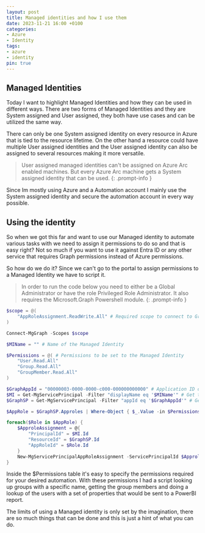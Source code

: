 ```yaml
---
layout: post
title: Managed identities and how I use them
date: 2023-11-21 16:00 +0100
categories:
- Azure
- Identity
tags:
- azure
- identity
pin: true
---
```

## Managed Identities 

Today I want to highlight Managed Identities and how they can be used in different ways. 
There are two forms of Managed Identities and they are System assigned and User assigned, they both have use cases and can be utilized the same way. 

There can only be one System assigned identity on every resource in Azure that is tied to the resource lifetime. On the other hand a resource could have multiple User assigned identities and the User assigned identity can also be assigned to several resources making it more versatile.

> User assigned managed identities can't be assigned on Azure Arc enabled machines. But every Azure Arc machine gets a System assigned identity that can be used.
{: .prompt-info }

Since Im mostly using Azure and a Automation account I mainly use the System assigned identity and secure the automation account in every way possible. 

## Using the identity

So when we got this far and want to use our Managed identity to automate various tasks with we need to assign it permissions to do so and that is easy right? Not so much if you want to use it against Entra ID or any other service that requires Graph permissions instead of Azure permissions. 

So how do we do it? Since we can't go to the portal to assign permissions to a Managed Identity we have to script it. 

> In order to run the code below you need to either be a Global Administrator or have the role Privileged Role Administrator. It also requires the Microsoft.Graph Powershell module.
{: .prompt-info }

```powershell
$scope = @(
    "AppRoleAssignment.ReadWrite.All" # Required scope to connect to Graph to set permissions to the Managed Identity
)

Connect-MgGraph -Scopes $scope

$MIName = "" # Name of the Managed Identity

$Permissions = @( # Permissions to be set to the Managed Identity
    "User.Read.All"
    "Group.Read.All"
    "GroupMember.Read.All"
)

$GraphAppId = "00000003-0000-0000-c000-000000000000" # Application ID of the Graph API
$MI = Get-MgServicePrincipal -Filter "displayName eq '$MIName'" # Get the Managed Identity
$GraphSP = Get-MgServicePrincipal -Filter "appId eq '$GraphAppId'" # Get the Graph API Service Principal

$AppRole = $GraphSP.Approles | Where-Object { $_.Value -in $Permissions } # Get the AppRole object for the permissions

foreach($Role in $AppRole) {
    $ApproleAssignment = @{
        "PrincipalId" = $MI.Id
        "ResourceId" = $GraphSP.Id
        "AppRoleId" = $Role.Id
    }
    New-MgServicePrincipalAppRoleAssignment -ServicePrincipalId $ApproleAssignment.PrincipalId -AppRoleAssignment $ApproleAssignment -Verbose
}
```

Inside the $Permissions table it's easy to specify the permissions required for your desired automation. With these permissions I had a script looking up groups with a specific name, getting the group members and doing a lookup of the users with a set of properties that would be sent to a PowerBI report.

The limits of using a Managed identity is only set by the imagination, there are so much things that can be done and this is just a hint of what you can do. 
